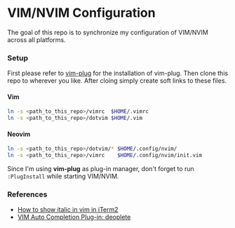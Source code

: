 # VIM/NVIM Configuration

The goal of this repo is to synchronize my configuration of VIM/NVIM across all platforms.

### Setup

First please refer to [vim-plug](https://github.com/junegunn/vim-plug) for the installation of vim-plug.
Then clone this repo to wherever you like.
After cloing simply create soft links to these files.

#### Vim

~~~bash
ln -s <path_to_this_repo>/vimrc  $HOME/.vimrc
ln -s <path_to_this_repo>/dotvim $HOME/.vim
~~~

#### Neovim

~~~bash
ln -s <path_to_this_repo>/dotvim/* $HOME/.config/nvim/
ln -s <path_to_this_repo>/vimrc    $HOME/.config/nvim/init.vim
~~~

Since I'm using **vim-plug** as plug-in manager, don't forget to run `:PlugInstall` while starting VIM/NVIM.

### References

- [How to show italic in vim in iTerm2](https://apple.stackexchange.com/questions/266333/how-to-show-italic-in-vim-in-iterm2)
- [VIM Auto Completion Plug-in: deoplete](https://developpaper.com/vim-auto-completion-plug-in-deoplete/)
